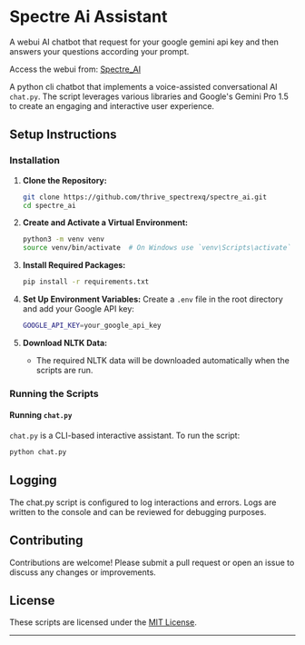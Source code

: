 # Spectre Ai Assistant

A webui AI chatbot that request for your google gemini api key and then answers your questions according your prompt.

Access the webui from: [Spectre_AI](https://spectre-ai-pi.vercel.app)

A python cli chatbot that implements a voice-assisted conversational AI `chat.py`. The script leverages various libraries and Google's Gemini Pro 1.5 to create an engaging and interactive user experience.

## Setup Instructions

### Installation

1. **Clone the Repository:**

    ```sh
    git clone https://github.com/thrive_spectrexq/spectre_ai.git
    cd spectre_ai
    ```

2. **Create and Activate a Virtual Environment:**

    ```sh
    python3 -m venv venv
    source venv/bin/activate  # On Windows use `venv\Scripts\activate`
    ```

3. **Install Required Packages:**

    ```sh
    pip install -r requirements.txt
    ```

4. **Set Up Environment Variables:**
    Create a `.env` file in the root directory and add your Google API key:

    ```sh
    GOOGLE_API_KEY=your_google_api_key
    ```

5. **Download NLTK Data:**
   - The required NLTK data will be downloaded automatically when the scripts are run.

### Running the Scripts

#### Running `chat.py`

`chat.py` is a CLI-based interactive assistant. To run the script:

```bash
python chat.py
```

## Logging

The chat.py script is configured to log interactions and errors. Logs are written to the console and can be reviewed for debugging purposes.

## Contributing

Contributions are welcome! Please submit a pull request or open an issue to discuss any changes or improvements.

## License

These scripts are licensed under the [MIT License](LICENSE).

---
